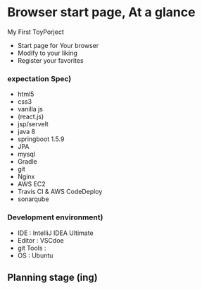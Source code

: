 # Browser start page, At a glance

My First ToyPorject
- Start page for Your browser
- Modify to your liking
- Register your favorites

### expectation Spec)
- html5
- css3
- vanilla js
- (react.js)
- jsp/servelt
- java 8
- springboot 1.5.9
- JPA
- mysql
- Gradle
- git
- Nginx
- AWS EC2
- Travis CI & AWS CodeDeploy
- sonarqube

### Development environment)
- IDE : IntelliJ IDEA Ultimate
- Editor : VSCdoe
- git Tools :
- OS : Ubuntu



## Planning stage (ing)
